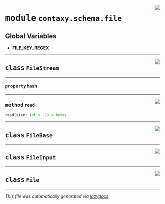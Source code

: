 <!-- markdownlint-disable -->

<a href="https://github.com/ml-tooling/contaxy/blob/main/backend/src/contaxy/schema/file.py#L0"><img align="right" style="float:right;" src="https://img.shields.io/badge/-source-cccccc?style=flat-square"></a>

# <kbd>module</kbd> `contaxy.schema.file`




**Global Variables**
---------------
- **FILE_KEY_REGEX**


---

<a href="https://github.com/ml-tooling/contaxy/blob/main/backend/src/contaxy/schema/file.py#L22"><img align="right" style="float:right;" src="https://img.shields.io/badge/-source-cccccc?style=flat-square"></a>

## <kbd>class</kbd> `FileStream`





---

#### <kbd>property</kbd> hash







---

<a href="https://github.com/ml-tooling/contaxy/blob/main/backend/src/contaxy/schema/file.py#L28"><img align="right" style="float:right;" src="https://img.shields.io/badge/-source-cccccc?style=flat-square"></a>

### <kbd>method</kbd> `read`

```python
read(size: int = -1) → bytes
```






---

<a href="https://github.com/ml-tooling/contaxy/blob/main/backend/src/contaxy/schema/file.py#L33"><img align="right" style="float:right;" src="https://img.shields.io/badge/-source-cccccc?style=flat-square"></a>

## <kbd>class</kbd> `FileBase`








---

<a href="https://github.com/ml-tooling/contaxy/blob/main/backend/src/contaxy/schema/file.py#L41"><img align="right" style="float:right;" src="https://img.shields.io/badge/-source-cccccc?style=flat-square"></a>

## <kbd>class</kbd> `FileInput`








---

<a href="https://github.com/ml-tooling/contaxy/blob/main/backend/src/contaxy/schema/file.py#L45"><img align="right" style="float:right;" src="https://img.shields.io/badge/-source-cccccc?style=flat-square"></a>

## <kbd>class</kbd> `File`










---

_This file was automatically generated via [lazydocs](https://github.com/ml-tooling/lazydocs)._
